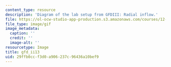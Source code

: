 ```yaml
---
content_type: resource
description: 'Diagram of the lab setup from GFDIII: Radial inflow.'
file: https://ol-ocw-studio-app-production.s3.amazonaws.com/courses/12-003-atmosphere-ocean-and-climate-dynamics-fall-2008/29ffb0ccf3d0a906237c96436a10bef9_gfd_ii13.gif
file_type: image/gif
image_metadata:
  caption: ''
  credit: ''
  image-alt: ''
resourcetype: Image
title: gfd_ii13
uid: 29ffb0cc-f3d0-a906-237c-96436a10bef9
---
```

